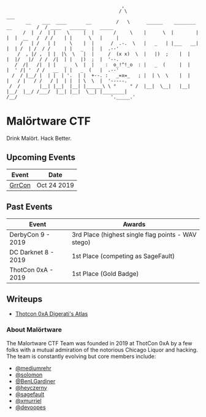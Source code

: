 ```
                                          ,
                                         / \                                        ___
       __    ___  ____       __         /   \      ______    ________   __         /  / ____   ______     _____
      /  |  /  | |    \     |  |       /     \    |      \  |        | |  |  __   /  / /    | |      \   |     |
     /   | /   | |     \    |  |      /  .-.  \   |   _   | |___   __| |  | /  | /  / /     | |   _   |  |  .--'
    /  , |/ ,  | |  |\  \   |  |     /  (x x)  \  |   |)  ;    |  |    |  |/   |/  / /  /|  | |   |)  ;  |  '--.
   /  /|   /|  | |   _   \  |  |    :  o_!^!_o  : |   _  (     |  |    |  ' /| '  / /   __  | |   _  (   |  .--'
  /  / |__/ |  | |  | '.  | |  +--. :   _=x=_   ; |  | \  \    |  |    |   / |   / /   / |  | |  | \  \  |  '-----.
 /  /       |__| |__|  |__| |______\ \ °     ° /  |__|  \__|   |__|    |__/  |__/ /___/  |__| |__|  \__| |________|
/__/                                  '._____.'
```

# Malörtware CTF

Drink Malört. Hack Better.

## Upcoming Events

| Event  | Date |
| ------------- | ------------- |
| [GrrCon](https://GrrCon.com) | Oct 24 2019 |

## Past Events

| Event  | Awards |
| ------------- | ------------- |
| DerbyCon 9 - 2019 | 3rd Place (highest single flag points - WAV stego)|
| DC Darknet 8 - 2019 | 1st Place (competing as SageFault) |
| ThotCon 0xA - 2019 | 1st Place (Gold Badge) |

## Writeups

- [Thotcon 0xA Digerati's Atlas](https://blog.rehr.io/Thotcon-0xA-Digeratis-Atlas-Write-up/)

### About Malörtware

The Malortware CTF Team was founded in 2019 at ThotCon 0xA by a few folks with a mutual admiration of the notorious Chicago Liquor and hacking. The team is constantly evolving but core members include:

- [@mediumrehr](https://www.twitter.com/mediumrehr)
- [@solomon](https://www.twitter.com/__solomon__)
- [@BenLGardiner](https://www.twitter.com/BenLGardiner)
- [@heyczerny](https://www.twitter.com/heyczerny)
- [@sagefault](https://www.twitter.com/sagefault)
- [@xmurriel](https://www.twitter.com/xmurriel)
- [@devoopes](https://www.twitter.com/devoopes)
